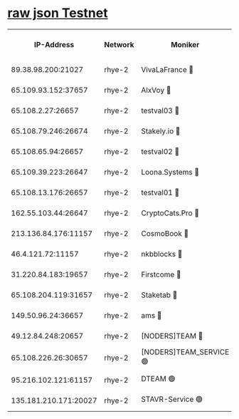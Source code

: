 
[raw json Testnet](https://rpc-check.quickt.stavr.tech/quickt/rpc-quickt-result.json)
=


<table><tr><th>IP-Address</th><th>Network</th><th>Moniker</th><th>Latest Block Height</th><th>Earliest Block Height</th><th>Catching Up</th><th>Tx Index</th><th>Voting Power</th><th>Scan Time</th></tr><tr><td>89.38.98.200:21027</td><td>rhye-2</td><td>VivaLaFrance 🔴</td><td>178783</td><td>1</td><td>False</td><td>off</td><td>10000</td><td>2024-01-04T10:07:57.875508235UTC</td></tr><tr><td>65.109.93.152:37657</td><td>rhye-2</td><td>AlxVoy 🔴</td><td>178783</td><td>1</td><td>False</td><td>on</td><td>92921</td><td>2024-01-04T10:08:00.256202623UTC</td></tr><tr><td>65.108.2.27:26657</td><td>rhye-2</td><td>testval03 🔴</td><td>178784</td><td>1</td><td>False</td><td>on</td><td>11002050</td><td>2024-01-04T10:08:03.075554589UTC</td></tr><tr><td>65.108.79.246:26674</td><td>rhye-2</td><td>Stakely.io 🔴</td><td>178784</td><td>1</td><td>False</td><td>on</td><td>10010</td><td>2024-01-04T10:08:05.509564283UTC</td></tr><tr><td>65.108.65.94:26657</td><td>rhye-2</td><td>testval02 🔴</td><td>178784</td><td>1</td><td>False</td><td>on</td><td>11002050</td><td>2024-01-04T10:08:06.262551210UTC</td></tr><tr><td>65.109.39.223:26647</td><td>rhye-2</td><td>Loona.Systems 🔴</td><td>178785</td><td>1</td><td>False</td><td>off</td><td>86949</td><td>2024-01-04T10:08:08.636932257UTC</td></tr><tr><td>65.108.13.176:26657</td><td>rhye-2</td><td>testval01 🔴</td><td>178785</td><td>1</td><td>False</td><td>on</td><td>13082010</td><td>2024-01-04T10:08:09.719165751UTC</td></tr><tr><td>162.55.103.44:26647</td><td>rhye-2</td><td>CryptoCats.Pro 🔴</td><td>178791</td><td>1</td><td>False</td><td>off</td><td>9999</td><td>2024-01-04T10:08:39.983078617UTC</td></tr><tr><td>213.136.84.176:11157</td><td>rhye-2</td><td>CosmoBook 🔴</td><td>178789</td><td>65301</td><td>False</td><td>off</td><td>1528057</td><td>2024-01-04T10:08:33.479781177UTC</td></tr><tr><td>46.4.121.72:11157</td><td>rhye-2</td><td>nkbblocks 🔴</td><td>178782</td><td>70101</td><td>False</td><td>off</td><td>81901</td><td>2024-01-04T10:07:53.430264877UTC</td></tr><tr><td>31.220.84.183:19657</td><td>rhye-2</td><td>Firstcome 🔴</td><td>173300</td><td>97501</td><td>False</td><td>off</td><td>728545</td><td>2024-01-04T10:08:02.677114180UTC</td></tr><tr><td>65.108.204.119:31657</td><td>rhye-2</td><td>Staketab 🔴</td><td>122115</td><td>121601</td><td>False</td><td>on</td><td>9900</td><td>2024-01-04T10:08:08.972173553UTC</td></tr><tr><td>149.50.96.24:36657</td><td>rhye-2</td><td>ams 🔴</td><td>178788</td><td>133501</td><td>False</td><td>on</td><td>10786</td><td>2024-01-04T10:08:22.977596891UTC</td></tr><tr><td>49.12.84.248:20657</td><td>rhye-2</td><td>[NODERS]TEAM 🔴</td><td>178787</td><td>146001</td><td>False</td><td>on</td><td>59690</td><td>2024-01-04T10:08:20.546002665UTC</td></tr><tr><td>65.108.226.26:30657</td><td>rhye-2</td><td>[NODERS]TEAM_SERVICE 🟢</td><td>178785</td><td>156501</td><td>False</td><td>on</td><td>0</td><td>2024-01-04T10:08:09.372215234UTC</td></tr><tr><td>95.216.102.121:61157</td><td>rhye-2</td><td>DTEAM 🟢</td><td>178784</td><td>170001</td><td>False</td><td>on</td><td>0</td><td>2024-01-04T10:08:05.916109757UTC</td></tr><tr><td>135.181.210.171:20027</td><td>rhye-2</td><td>STAVR-Service 🟢</td><td>178787</td><td>177001</td><td>False</td><td>on</td><td>0</td><td>2024-01-04T10:08:18.255660645UTC</td></tr></table>